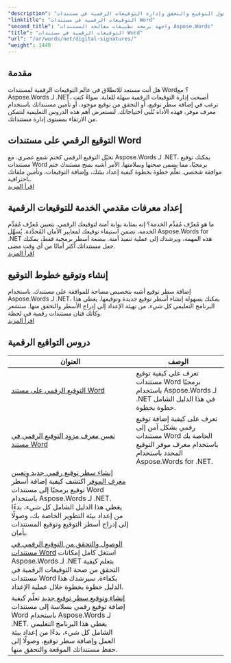 ```yaml
---
"description": "استكشف البرامج التعليمية خطوة بخطوة حول التوقيع والتحقق وإدارة التوقيعات الرقمية في مستندات Word باستخدام Aspose.Words لـ .NET."
"linktitle": "التوقيعات الرقمية في مستندات Word"
"second_title": "واجهة برمجة تطبيقات معالجة المستندات Aspose.Words"
"title": "التوقيعات الرقمية في مستندات Word"
"url": "/ar/words/net/digital-signatures/"
"weight": 1440
---
```


## مقدمة

هل أنت مستعد للانطلاق في عالم التوقيعات الرقمية لمستندات Word؟ مع Aspose.Words لـ .NET، أصبحت إدارة التوقيعات الرقمية سهلة للغاية. سواءً كنت ترغب في إضافة سطر توقيع، أو التحقق من توقيع موجود، أو تأمين مستنداتك باستخدام معرف موفر، فهذه الأداة تُلبي احتياجاتك. لنستعرض أهم هذه الدروس التعليمية لنتمكن من الارتقاء بمستوى إدارة مستنداتك.

## التوقيع الرقمي على مستندات Word  

تخيّل التوقيع الرقمي كختم شمع عصري. مع Aspose.Words لـ .NET، يمكنك توقيع مستندات Word برمجيًا، مما يضمن صحتها وسلامتها. الأمر أشبه بمنح مستندك ختم موافقة شخصي. تعلّم خطوة بخطوة كيفية إعداد بيئتك، وإضافة التوقيعات، وتأمين ملفاتك باحترافية.  
[اقرأ المزيد](./digitally-signing-word-document/)  

## إعداد معرفات مقدمي الخدمة للتوقيعات الرقمية  

ما هو مُعرِّف مُقدِّم الخدمة؟ إنه بمثابة بوابة آمنة لتوقيعك الرقمي. بتعيين مُعرِّف مُقدِّم الخدمة، تضمن استيفاء توقيعك لمعايير الأمان المُحدَّدة. يُسهِّل Aspose.Words for .NET هذه المهمة، ويرشدك إلى عملية تنفيذ آمنة. ببضعة أسطر برمجية فقط، يمكنك جعل مستنداتك أكثر أمانًا من أي وقت مضى.  
[اقرأ المزيد](./set-digital-signature-provider-id/)  

## إنشاء وتوقيع خطوط التوقيع  

إضافة سطر توقيع أشبه بتخصيص مساحة للموافقة على مستندك. باستخدام Aspose.Words لـ .NET، يمكنك بسهولة إنشاء أسطر توقيع جديدة وتوقيعها. يغطي هذا البرنامج التعليمي كل شيء، من تهيئة الإعداد إلى إدراج الأسطر والتحقق منها. ستشعر وكأنك فنان مستندات رقمية في لحظة.  
[اقرأ المزيد](./create-and-sign-new-signature-line/)  

 ## دروس التواقيع الرقمية
| العنوان | الوصف |
| --- | --- |
| [التوقيع الرقمي على مستند Word](./digitally-signing-word-document/) |تعرف على كيفية توقيع مستندات Word برمجيًا باستخدام Aspose.Words لـ .NET في هذا الدليل الشامل خطوة بخطوة. |
| [تعيين معرف مزود التوقيع الرقمي في مستند Word](./set-digital-signature-provider-id/) |تعرف على كيفية إضافة توقيع رقمي بشكل آمن إلى مستندات Word الخاصة بك باستخدام معرف موفر التوقيع المحدد باستخدام Aspose.Words for .NET. |
| [إنشاء سطر توقيع رقمي جديد وتعيين معرف الموفر](./create-new-digital-signature-line-and-set-provider-id/) اكتشف كيفية إضافة أسطر توقيع برمجيًا إلى مستندات Word باستخدام Aspose.Words لـ .NET. يغطي هذا الدليل الشامل كل شيء، بدءًا من إعداد بيئة التطوير الخاصة بك، وصولًا إلى إدراج أسطر التوقيع وتوقيع المستندات بأمان.
| [الوصول والتحقق من التوقيع الرقمي في مستندات Word](./access-and-digital-signature-verification/) استغل كامل إمكانات Aspose.Words لـ .NET بتعلم كيفية التحقق من صحة التوقيعات الرقمية في مستندات Word بكفاءة. سيرشدك هذا الدليل خطوة بخطوة خلال عملية الإعداد.
| [إنشاء وتوقيع سطر توقيع جديد](./create-and-sign-new-signature-line/) تعلّم كيفية إضافة توقيع رقمي بسلاسة إلى مستندات Word باستخدام Aspose.Words لـ .NET. يغطي هذا البرنامج التعليمي الشامل كل شيء، بدءًا من إعداد بيئة العمل وإضافة سطر توقيع، وصولًا إلى حفظ مستنداتك الموقعة والتحقق منها.